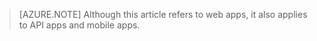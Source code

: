 > [AZURE.NOTE] Although this article refers to web apps, it also applies to API apps and mobile apps.